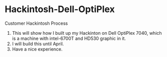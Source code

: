 # Hackintosh-Dell-OptiPlex
Customer Hackintosh Process
1. This will show how I built up my Hackinton on Dell OptiPlex 7040, which is a machine with intel-6700T and HD530 graphic in it.
2. I will build this until April.
3. Have a nice experience.
